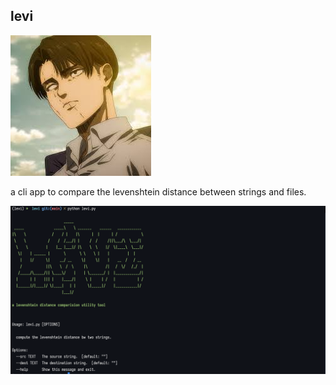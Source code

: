 ## levi

![levi_logo](./assets/levi_is_us.jpeg)

a cli app to compare the levenshtein distance between strings and files.

![working](./assets/cli_v.0.1.0.png)
